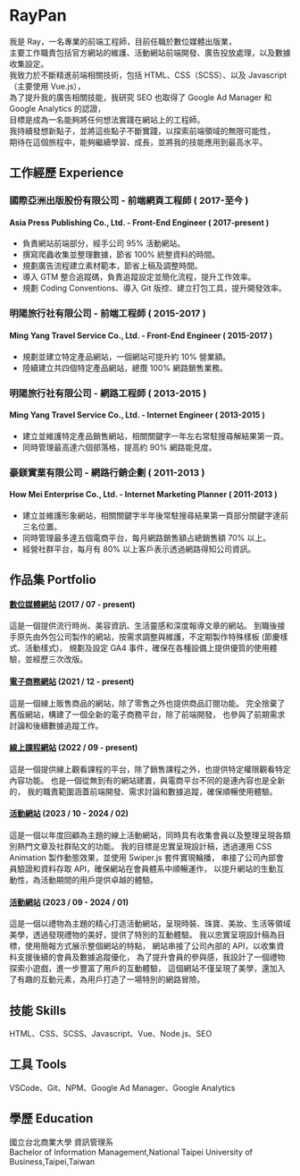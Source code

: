 # RayPan
我是 Ray，一名專業的前端工程師，目前任職於數位媒體出版業，  
主要工作職責包括官方網站的維護、活動網站前端開發、廣告投放處理，以及數據收集設定。  
我致力於不斷精進前端相關技術，包括 HTML、CSS（SCSS）、以及 Javascript（主要使用 Vue.js），  
為了提升我的廣告相關技能，我研究 SEO 也取得了 Google Ad Manager 和 Google Analytics 的認證，  
目標是成為一名能夠將任何想法實踐在網站上的工程師。  
我持續發想新點子，並將這些點子不斷實踐，以探索前端領域的無限可能性，  
期待在這個旅程中，能夠繼續學習、成長，並將我的技能應用到最高水平。

## 工作經歷 Experience
### 國際亞洲出版股份有限公司 - 前端網頁工程師 ( 2017-至今 )
#### Asia Press Publishing Co., Ltd. - Front-End Engineer ( 2017-present )
- 負責網站前端部分，經手公司 95% 活動網站。
- 撰寫爬蟲收集並整理數據，節省 100% 統整資料的時間。
- 規劃廣告流程建立素材範本，節省上稿及調整時間。
- 導入 GTM 整合追蹤碼，負責追蹤設定並簡化流程，提升工作效率。
- 規劃 Coding Conventions、導入 Git 版控、建立打包工具，提升開發效率。
### 明陽旅行社有限公司 - 前端工程師 ( 2015-2017 )  
#### Ming Yang Travel Service Co., Ltd. - Front-End Engineer ( 2015-2017 )
- 規劃並建立特定產品網站，一個網站可提升約 10% 營業額。  
- 陸續建立共四個特定產品網站，總攬 100% 網路銷售業務。  
### 明陽旅行社有限公司 - 網路工程師 ( 2013-2015 )
#### Ming Yang Travel Service Co., Ltd. - Internet Engineer ( 2013-2015 )
- 建立並維護特定產品銷售網站，相關關鍵字一年左右常駐搜尋解結果第一頁。
- 同時管理最高達六個部落格，提高約 90% 網路能見度。
### 豪鎂實業有限公司 - 網路行銷企劃 ( 2011-2013 )
#### How Mei Enterprise Co., Ltd. - Internet Marketing Planner ( 2011-2013 )
- 建立並維護形象網站，相關關鍵字半年後常駐搜尋結果第一頁部分關鍵字達前三名位置。
- 同時管理最多達五個電商平台，每月網路銷售額占總銷售額 70% 以上。
- 經營社群平台，每月有 80% 以上客戶表示透過網路得知公司資訊。

## 作品集 Portfolio
#### [數位媒體網站](https://www.marieclaire.com.tw/) (2017 / 07 - present)
這是一個提供流行時尚、美容資訊、生活靈感和深度報導文章的網站。
到職後接手原先由外包公司製作的網站，按需求調整與維護，不定期製作特殊樣板 (節慶樣式、活動樣式)，
規劃及設定 GA4 事件，確保在各種設備上提供優質的使用體驗，並經歷三次改版。

#### [電子商務網站](https://magazine.marieclaire.com.tw/) (2021 / 12 - present)
這是一個線上販售商品的網站，除了零售之外也提供商品訂閱功能。
完全捨棄了舊版網站，構建了一個全新的電子商務平台，除了前端開發，
也參與了前期需求討論和後續數據追蹤工作。

#### [線上課程網站](https://class.marieclaire.com.tw/) (2022 / 09 - present)
這是一個提供線上觀看課程的平台，除了銷售課程之外，也提供特定權限觀看特定內容功能。
也是一個從無到有的網站建置，與電商平台不同的是連內容也是全新的，
我的職責範圍涵蓋前端開發、需求討論和數據追蹤，確保順暢使用體驗。

#### [活動網站](https://events.marieclaire.com.tw/2023/mc-galaxy/) (2023 / 10 - 2024 / 02)
這是一個以年度回顧為主題的線上活動網站，同時具有收集會員以及整理呈現各類別熱門文章及社群貼文的功能。
我的目標是忠實呈現設計稿，透過運用 CSS Animation 製作動態效果，並使用 Swiper.js 套件實現輪播，
串接了公司內部會員驗證和資料存取 API，確保網站在會員體系中順暢運作，
以提升網站的生動互動性，為活動期間的用戶提供卓越的體驗。

#### [活動網站](https://events.marieclaire.com.tw/2023/gift/) (2023 / 09 - 2024 / 01)
這是一個以禮物為主題的精心打造活動網站，呈現時裝、珠寶、美妝、生活等領域美學，透過發現禮物的美好，提供了特別的互動體驗。
我以忠實呈現設計稿為目標，使用簡報方式展示整個網站的特點，
網站串接了公司內部的 API，以收集資料支援後續的會員及數據追蹤優化，
為了提升會員的參與感，我設計了一個禮物探索小遊戲，進一步豐富了用戶的互動體驗，
這個網站不僅呈現了美學，還加入了有趣的互動元素，為用戶打造了一場特別的網路冒險。

## 技能 Skills
HTML、CSS、SCSS、Javascript、Vue、Node.js、SEO

## 工具 Tools
VSCode、Git、NPM、Google Ad Manager、Google Analytics

## 學歷 Education
國立台北商業大學 資訊管理系  
Bachelor of Information Management,National Taipei University of Business,Taipei,Taiwan
